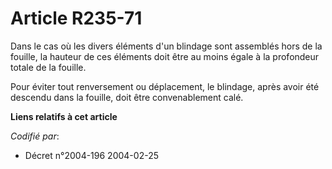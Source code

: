 # Article R235-71

Dans le cas où les divers éléments d'un blindage sont assemblés hors de la fouille, la hauteur de ces éléments doit être au
moins égale à la profondeur totale de la fouille.

Pour éviter tout renversement ou déplacement, le blindage, après avoir été descendu dans la fouille, doit être convenablement
calé.

**Liens relatifs à cet article**

_Codifié par_:

  - Décret n°2004-196 2004-02-25
